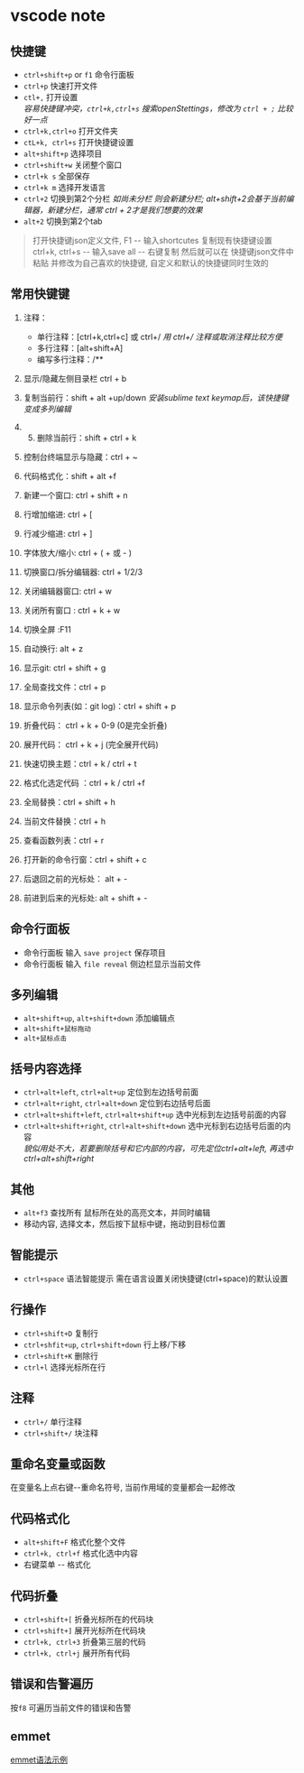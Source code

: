 vscode note 
=========

快捷键
---
+ `ctrl+shift+p` or `f1` 命令行面板
+ `ctrl+p` 快速打开文件
+ `ctl+,` 打开设置   
    *容易快捷键冲突，`ctrl+k,ctrl+s` 搜索openStettings，修改为 `ctrl + ;` 比较好一点*
+ `ctrl+k,ctrl+o` 打开文件夹
+ `ctL+k, ctrl+s` 打开快捷键设置
+ `alt+shift+p` 选择项目
+ `ctrl+shift+w` 关闭整个窗口
+ `ctrl+k s` 全部保存
+ `ctrl+k m` 选择开发语言
+ `ctrl+2` 切换到第2个分栏 *如尚未分栏 则会新建分栏; alt+shift+2会基于当前编辑器，新建分栏，通常 ctrl + 2才是我们想要的效果*
+ `alt+2` 切换到第2个tab

> 打开快捷键json定义文件, F1 -- 输入shortcutes
> 复制现有快捷键设置  ctrl+k, ctrl+s -- 输入save all -- 右键复制
> 然后就可以在 快捷键json文件中粘贴 并修改为自己喜欢的快捷键, 自定义和默认的快捷键同时生效的


常用快键键
---
1. 注释：
    - 单行注释：[ctrl+k,ctrl+c] 或 ctrl+/  *用 ctrl+/ 注释或取消注释比较方便*
    - 多行注释：[alt+shift+A]
    - 编写多行注释：/**

3. 显示/隐藏左侧目录栏 ctrl + b
4. 复制当前行：shift + alt +up/down *安装sublime text keymap后，该快捷键变成多列编辑* 
5. 5. 删除当前行：shift + ctrl + k
6. 控制台终端显示与隐藏：ctrl + ~
8. 代码格式化：shift + alt +f
9. 新建一个窗口: ctrl + shift + n
10. 行增加缩进: ctrl + [
11. 行减少缩进: ctrl + ]
13. 字体放大/缩小: ctrl + ( + 或 - )
14. 切换窗口/拆分编辑器: ctrl + 1/2/3
16. 关闭编辑器窗口:  ctrl + w
17. 关闭所有窗口 : ctrl + k + w
18. 切换全屏 :F11
19. 自动换行:  alt + z
20. 显示git:   ctrl + shift + g
21. 全局查找文件：ctrl + p
22. 显示命令列表(如：git log)：ctrl + shift + p
24. 折叠代码： ctrl + k + 0-9 (0是完全折叠)
25. 展开代码： ctrl + k + j (完全展开代码)
27. 快速切换主题：ctrl + k / ctrl + t
30. 格式化选定代码 ：ctrl + k / ctrl +f
33. 全局替换：ctrl + shift + h
34. 当前文件替换：ctrl + h
35. 查看函数列表：ctrl + r
36. 打开新的命令行窗：ctrl + shift + c
37. 后退回之前的光标处： alt + -
38. 前进到后来的光标处:  alt + shift + -


命令行面板
---
+ 命令行面板 输入 `save project` 保存项目
+ 命令行面板 输入 `file reveal` 侧边栏显示当前文件

多列编辑
---
- `alt+shift+up`, `alt+shift+down` 添加编辑点
- `alt+shift+鼠标拖动`
- `alt+鼠标点击`

括号内容选择
---
- `ctrl+alt+left`, `ctrl+alt+up` 定位到左边括号前面
- `ctrl+alt+right`, `ctrl+alt+down` 定位到右边括号后面
- `ctrl+alt+shift+left`, `ctrl+alt+shift+up` 选中光标到左边括号前面的内容
- `ctrl+alt+shift+right`, `ctrl+alt+shift+down` 选中光标到右边括号后面的内容  
    *貌似用处不大，若要删除括号和它内部的内容，可先定位ctrl+alt+left, 再选中ctrl+alt+shift+right*

其他
---
- `alt+f3` 查找所有 鼠标所在处的高亮文本，并同时编辑
- 移动内容, 选择文本，然后按下鼠标中键，拖动到目标位置

智能提示
---
+ `ctrl+space` 语法智能提示 需在语言设置关闭快捷键(ctrl+space)的默认设置

行操作
---
- `ctrl+shift+D` 复制行
- `ctrl+shfit+up`, `ctrl+shift+down` 行上移/下移
- `ctrl+shift+K` 删除行
- `ctrl+l` 选择光标所在行

注释
---
- `ctrl+/` 单行注释
- `ctrl+shift+/` 块注释

重命名变量或函数
---
在变量名上点右键--重命名符号, 当前作用域的变量都会一起修改

代码格式化
---
- `alt+shift+F` 格式化整个文件
- `ctrl+k, ctrl+f` 格式化选中内容
- 右键菜单 -- 格式化

代码折叠
---
- `ctrl+shift+[` 折叠光标所在的代码块
- `ctrl+shift+]` 展开光标所在代码块
- `ctrl+k, ctrl+3` 折叠第三层的代码
- `ctrl+k, ctrl+j` 展开所有代码

错误和告警遍历
---
按`f8` 可遍历当前文件的错误和告警

emmet
---
[emmet语法示例](https://docs.emmet.io/cheat-sheet/)
